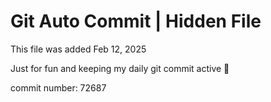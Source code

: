 # Git Auto Commit | Hidden File

This file was added Feb 12, 2025

Just for fun and keeping my daily git commit active 🤪

commit number: 72687
